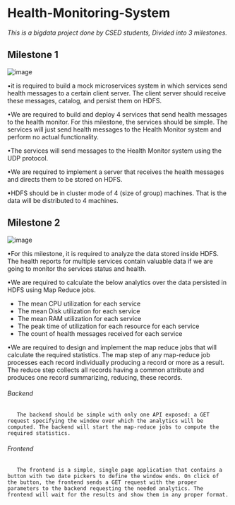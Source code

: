 # Health-Monitoring-System

*This is a bigdata project done by CSED students, Divided into 3 milestones.*

## Milestone 1

![image](https://user-images.githubusercontent.com/58369917/177416371-f6b882f1-3cd2-44a4-8912-bbc566a21dff.png)

•it is required to build a mock microservices system in which
services send health messages to a certain client server. The client server should
receive these messages, catalog, and persist them on HDFS.

•We are required to build and deploy 4 services that send health messages to the
health monitor. For this milestone, the services should be simple. The services will
just send health messages to the Health Monitor system and perform no actual
functionality.

•The services will send messages to the Health Monitor system using the UDP
protocol.

•We are required to implement a server that receives the health messages and
directs them to be stored on HDFS.

•HDFS should be in cluster mode of 4 (size of group) machines. That is the
data will be distributed to 4 machines.


## Milestone 2

![image](https://user-images.githubusercontent.com/58369917/177419136-b1302281-8515-47e8-aa44-bb47e5334cfc.png)


•For this milestone, it is required to analyze the data stored inside HDFS. The health
reports for multiple services contain valuable data if we are going to monitor the
services status and health.

•We are required to calculate the below analytics over the data persisted in HDFS using Map Reduce jobs.
 - The mean CPU utilization for each service
 - The mean Disk utilization for each service
 - The mean RAM utilization for each service
 - The peak time of utilization for each resource for each service
 - The count of health messages received for each service

•We are required to design and implement the map reduce jobs that will calculate
the required statistics. The map step of any map-reduce job processes each record
individually producing a record or more as a result. The reduce step collects all
records having a common attribute and produces one record summarizing,
reducing, these records.

###### Backend
       The backend should be simple with only one API exposed: a GET request specifying the window over which the analytics will be computed. The backend will start the map-reduce jobs to compute the required statistics.
       
       
###### Frontend
       The frontend is a simple, single page application that contains a button with two date pickers to define the window ends. On click of the button, the frontend sends a GET request with the proper parameters to the backend requesting the needed analytics. The frontend will wait for the results and show them in any proper format.









